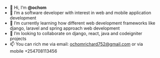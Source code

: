 - 👋 Hi, I’m <b>@ochom</b>
- 👀 I’m a software developer with interest in web and mobile application development
- 🌱 I’m currently learning how different web development frameworks like django, laravel and spring approach web development
- 💞️ I’m looking to collaborate on django, react, java and codeigniter projects
- 📫 You can rich me via email: ochomrichard752@gmail.com or via mobile +254708113456

<!---
ochom/ochom is a ✨ special ✨ repository because its `README.md` (this file) appears on your GitHub profile.
You can click the Preview link to take a look at your changes.
--->
